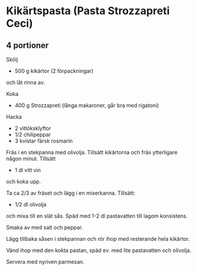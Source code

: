 # Kikärtspasta (Pasta Strozzapreti Ceci)

## 4 portioner

Skölj

* 500 g kikärtor (2 förpackningar)

och låt rinna av.

Koka

* 400 g Strozzapreti (långa makaroner, går bra med rigatoni)

Hacka

* 2 vitlöksklyftor
* 1/2 chilipeppar
* 3 kvistar färsk rosmarin

Fräs i en stekpanna med olivolja. Tillsätt kikärtorna och fräs ytterligare någon minut. Tillsätt

* 1 dl vitt vin

och koka upp.

Ta ca 2/3 av fräset och lägg i en mixerkanna. Tillsätt:

* 1/2 dl olivolja

och mixa till en slät sås. Späd med 1-2 dl pastavatten till lagom konsistens.

Smaka av med salt och peppar.

Lägg tillbaka såsen i stekpannan och rör ihop med resterande hela kikärtor.

Vänd ihop med den kokta pastan, späd ev. med lite pastavatten och olivolja.

Servera med nyriven parmesan.
